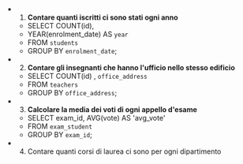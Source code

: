 - 1. **Contare quanti iscritti ci sono stati ogni anno**
    - SELECT COUNT(id), 
    - YEAR(enrolment_date) AS `year` 
    - FROM `students` 
    - GROUP BY `enrolment_date`;
- 2. **Contare gli insegnanti che hanno l'ufficio nello stesso edificio**
    - SELECT COUNT(id) , `office_address`
    - FROM `teachers`
    - GROUP BY `office_address`;
- 3. **Calcolare la media dei voti di ogni appello d'esame**
    - SELECT exam_id, AVG(vote) AS 'avg_vote'
    - FROM `exam_student`
    - GROUP BY `exam_id`;
- 4. Contare quanti corsi di laurea ci sono per ogni dipartimento